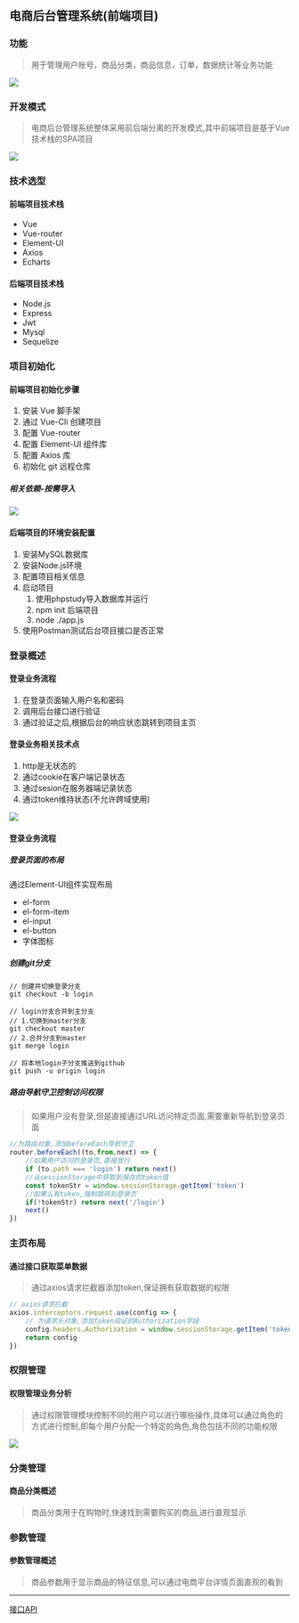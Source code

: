 ## 电商后台管理系统(前端项目)

### 功能

> 用于管理用户账号，商品分类，商品信息，订单，数据统计等业务功能



![](./src/assets/mall_desc01.png)



### 开发模式

> 电商后台管理系统整体采用前后端分离的开发模式,其中前端项目是基于Vue技术栈的SPA项目

![](./src/assets//mall_desc02.png)

### 技术选型

#### 前端项目技术栈

- Vue
- Vue-router
- Element-UI
- Axios
- Echarts

#### 后端项目技术栈

- Node.js
- Express
- Jwt
- Mysql
- Sequelize

### 项目初始化

#### 前端项目初始化步骤

1. 安装 Vue 脚手架
2. 通过 Vue-Cli 创建项目
3. 配置 Vue-router
4. 配置 Element-UI 组件库
5. 配置 Axios 库
6. 初始化 git 远程仓库

##### 相关依赖-按需导入

![](./src/assets//mall_desc03.png)

#### 后端项目的环境安装配置

1. 安装MySQL数据库
2. 安装Node.js环境
3. 配置项目相关信息
4. 启动项目
   1. 使用phpstudy导入数据库并运行
   2. npm init 后端项目
   3. node ./app.js
5. 使用Postman测试后台项目接口是否正常

### 登录概述

#### 登录业务流程

1. 在登录页面输入用户名和密码
2. 调用后台接口进行验证
3. 通过验证之后,根据后台的响应状态跳转到项目主页

#### 登录业务相关技术点

1. http是无状态的
2. 通过cookie在客户端记录状态
3. 通过sesion在服务器端记录状态
4. 通过token维持状态(不允许跨域使用)

![](./src/assets//mall_desc04.png)

#### 登录业务流程

##### 登录页面的布局

通过Element-UI组件实现布局

- el-form
- el-form-item
- el-input
- el-button
- 字体图标

##### 创建git分支

```
// 创建并切换登录分支
git checkout -b login

// login分支合并到主分支
// 1.切换到master分支
git checkout master
// 2.合并分支到master
git merge login

// 将本地login子分支推送到github
git push -u origin login
```

##### 路由导航守卫控制访问权限

> 如果用户没有登录,但是直接通过URL访问特定页面,需要重新导航到登录页面

```js
//为路由对象,添加beforeEach导航守卫
router.beforeEach((to,from,next) => {
    //如果用户访问的登录页,直接放行
    if (to.path === 'login') return next()
    //从sessionStorage中获取到保存的token值
    const tokenStr = window.sessionStorage.getItem('token')
    //如果么有token,强制跳转到登录页
    if(!tokenStr) return next('/login')
    next()
})
```

### 主页布局

#### 通过接口获取菜单数据

> 通过axios请求拦截器添加token,保证拥有获取数据的权限

```js
// axios请求拦截
axios.interceptors.request.use(config => {
    // 为请求头对象,添加token验证的Authorization字段
    config.headers.Authorization = window.sessionStorage.getItem('token')
    return config
})
```
### 权限管理

#### 权限管理业务分析

> 通过权限管理模块控制不同的用户可以进行哪些操作,具体可以通过角色的方式进行控制,即每个用户分配一个特定的角色,角色包括不同的功能权限

![](./src/assets//mall_desc05.png)



### 分类管理

#### 商品分类概述

> 商品分类用于在购物时,快速找到需要购买的商品,进行直观显示



### 参数管理

#### 参数管理概述

> 商品参数用于显示商品的特征信息,可以通过电商平台详情页面直观的看到



---

[接口API](./api接口文档.md)
